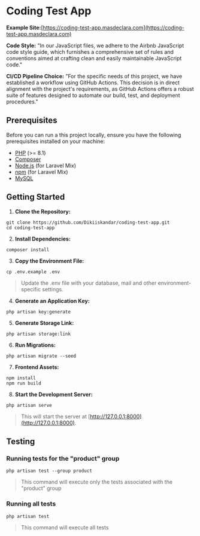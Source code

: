 # Coding Test App
**Example Site:**[https://coding-test-app.masdeclara.com](https://coding-test-app.masdeclara.com)

**Code Style:**
"In our JavaScript files, we adhere to the Airbnb JavaScript code style guide, which furnishes a comprehensive set of rules and conventions aimed at crafting clean and easily maintainable JavaScript code."

**CI/CD Pipeline Choice:**
"For the specific needs of this project, we have established a workflow using GitHub Actions. This decision is in direct alignment with the project's requirements, as GitHub Actions offers a robust suite of features designed to automate our build, test, and deployment procedures."

## Prerequisites
Before you can run a this project locally, ensure you have the following prerequisites installed on your machine:

- [PHP](https://www.php.net/) (>= 8.1)
- [Composer](https://getcomposer.org/)
- [Node.js](https://nodejs.org/) (for Laravel Mix)
- [npm](https://www.npmjs.com/) (for Laravel Mix)
- [MySQL](https://www.mysql.com/)

## Getting Started

1.  **Clone the Repository:**
```
git clone https://github.com/Dikiiskandar/coding-test-app.git
cd coding-test-app
```
2.  **Install Dependencies:**
```
composer install
```
3.  **Copy the Environment File:**
```
cp .env.example .env
```
> Update the .env file with your database, mail and other environment-specific settings.
4.  **Generate an Application Key:**
```
php artisan key:generate
```
5.  **Generate Storage Link:**
```
php artisan storage:link
```
6.  **Run Migrations:**
```
php artisan migrate --seed
```
7.  **Frontend Assets:**
```
npm install 
npm run build
```
8.  **Start the Development Server:**
```
php artisan serve
```
>This will start the server at [http://127.0.0.1:8000](http://127.0.0.1:8000).

## Testing
### Running tests for the "product" group
```
php artisan test --group product
```
>This command will execute only the tests associated with the "product" group

### Running all tests

```
php artisan test
```
>This command will execute all tests